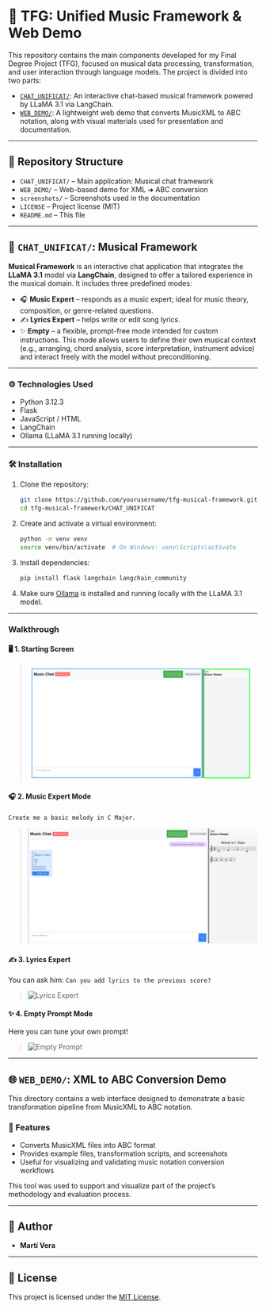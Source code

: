 # 🎼 TFG: Unified Music Framework & Web Demo

This repository contains the main components developed for my Final Degree Project (TFG), focused on musical data processing, transformation, and user interaction through language models. The project is divided into two parts:

- [`CHAT_UNIFICAT/`](#-chat_unificat-musical-framework): An interactive chat-based musical framework powered by LLaMA 3.1 via LangChain.
- [`WEB_DEMO/`](#-web_demo-xml-to-abc-conversion-demo): A lightweight web demo that converts MusicXML to ABC notation, along with visual materials used for presentation and documentation.

---

## 📁 Repository Structure

- `CHAT_UNIFICAT/` – Main application: Musical chat framework  
- `WEB_DEMO/` – Web-based demo for XML ➜ ABC conversion  
- `screenshots/` – Screenshots used in the documentation  
- `LICENSE` – Project license (MIT)  
- `README.md` – This file

---

## 🎵 `CHAT_UNIFICAT/`: Musical Framework

**Musical Framework** is an interactive chat application that integrates the **LLaMA 3.1** model via **LangChain**, designed to offer a tailored experience in the musical domain. It includes three predefined modes:

- 🎧 **Music Expert** – responds as a music expert; ideal for music theory, composition, or genre-related questions.  
- ✍️ **Lyrics Expert** – helps write or edit song lyrics.  
- ✨ **Empty** – a flexible, prompt-free mode intended for custom instructions. This mode allows users to define their own musical context (e.g., arranging, chord analysis, score interpretation, instrument advice) and interact freely with the model without preconditioning.

---

### ⚙️ Technologies Used

- Python 3.12.3  
- Flask  
- JavaScript / HTML  
- LangChain  
- Ollama (LLaMA 3.1 running locally)

---

### 🛠️ Installation

1. Clone the repository:

    ```bash
    git clone https://github.com/yourusername/tfg-musical-framework.git
    cd tfg-musical-framework/CHAT_UNIFICAT
    ```

2. Create and activate a virtual environment:

    ```bash
    python -m venv venv
    source venv/bin/activate  # On Windows: venv\Scripts\activate
    ```

3. Install dependencies:

    ```bash
    pip install flask langchain langchain_community
    ```

4. Make sure [Ollama](https://ollama.com/) is installed and running locally with the LLaMA 3.1 model.

---

### Walkthrough

#### 🖥️ 1. Starting Screen

> ![Starting Screen](screenshots/starting_screen.png)

#### 🎧 2. Music Expert Mode  
`Create me a basic melody in C Major.`  
> ![Music Expert Chat](screenshots/music_expert_basic_c_major.png)

#### ✍️ 3. Lyrics Expert
You can ask him:
`Can you add lyrics to the previous score?`  
> ![Lyrics Expert](screenshots/lyrics_added.png)

#### ✨ 4. Empty Prompt Mode  
Here you can tune your own prompt! 
> ![Empty Prompt](screenshots/empty_prompt_mode.png)

---

## 🌐 `WEB_DEMO/`: XML to ABC Conversion Demo

This directory contains a web interface designed to demonstrate a basic transformation pipeline from MusicXML to ABC notation.

### 🧩 Features

- Converts MusicXML files into ABC format
- Provides example files, transformation scripts, and screenshots
- Useful for visualizing and validating music notation conversion workflows

This tool was used to support and visualize part of the project’s methodology and evaluation process.

---

## 👤 Author

- **Martí Vera**



---

## 📄 License

This project is licensed under the [MIT License](LICENSE).
